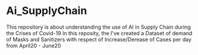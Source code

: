 # Ai_SupplyChain
This repository is about understanding the use of AI in Supply Chain during the Crises of Covid-19
In this reposity, the I've created a Dataset of demand of Masks and Sanitizers with respect of Increase/Derease of Cases per day from April20 - June20
